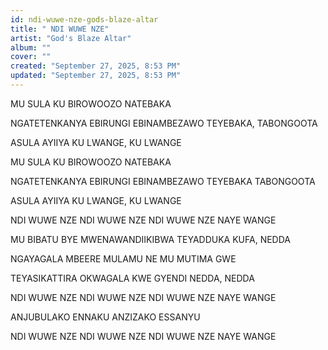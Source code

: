 ```yaml
---
id: ndi-wuwe-nze-gods-blaze-altar
title: " NDI WUWE NZE"
artist: "God's Blaze Altar"
album: ""
cover: ""
created: "September 27, 2025, 8:53 PM"
updated: "September 27, 2025, 8:53 PM"
---
```


MU SULA 
KU BIROWOOZO
 NATEBAKA

NGATETENKANYA
 EBIRUNGI EBINAMBEZAWO
TEYEBAKA, TABONGOOTA

ASULA AYIIYA 
KU LWANGE, 
KU LWANGE

MU SULA 
KU BIROWOOZO 
NATEBAKA

NGATETENKANYA 
EBIRUNGI EBINAMBEZAWO
TEYEBAKA TABONGOOTA

ASULA AYIIYA 
KU LWANGE,
 KU LWANGE

NDI WUWE NZE 
NDI WUWE NZE
NDI WUWE NZE
NAYE WANGE




MU BIBATU BYE 
MWENAWANDIIKIBWA
TEYADDUKA KUFA, 
NEDDA

NGAYAGALA 
MBEERE MULAMU
NE MU MUTIMA GWE

TEYASIKATTIRA 
OKWAGALA 
KWE GYENDI
NEDDA, NEDDA

NDI WUWE NZE
NDI WUWE NZE
NDI WUWE NZE
NAYE WANGE

ANJUBULAKO 
ENNAKU
ANZIZAKO ESSANYU

NDI WUWE NZE
NDI WUWE NZE
NDI WUWE NZE
NAYE WANGE


